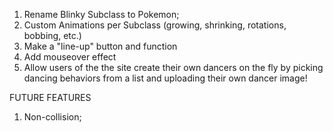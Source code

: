 1. Rename Blinky Subclass to Pokemon;
2. Custom Animations per Subclass (growing, shrinking, rotations, bobbing, etc.)
3. Make a "line-up" button and function
4. Add mouseover effect
5. Allow users of the the site create their own dancers on the fly by picking dancing behaviors from a list and uploading their own dancer image!


FUTURE FEATURES
1. Non-collision;
